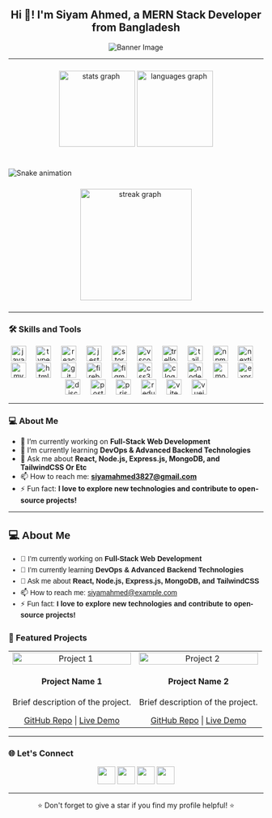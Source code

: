 <h2 align="center">Hi 👋! I'm Siyam Ahmed, a MERN Stack Developer from Bangladesh</h2>

<p align="center">
  <img src="https://user-images.githubusercontent.com/your-image-path/banner-image.png" alt="Banner Image" />
</p>

---

###

<div align="center">
  <img src="https://github-readme-stats.vercel.app/api?username=maurodesouza&hide_title=false&hide_rank=false&show_icons=true&include_all_commits=true&count_private=true&disable_animations=false&theme=dracula&locale=en&hide_border=false" height="150" alt="stats graph"  />
  <img src="https://github-readme-stats.vercel.app/api/top-langs?username=maurodesouza&locale=en&hide_title=false&layout=compact&card_width=320&langs_count=5&theme=dracula&hide_border=false" height="150" alt="languages graph"  />
</div>


###

<br clear="both">
<img src="https://raw.githubusercontent.com/maurodesouza/maurodesouza/output/snake.svg" alt="Snake animation" />

###

<div align="center">
  <img src="https://streak-stats.demolab.com?user=maurodesouza&locale=en&mode=daily&theme=dark&hide_border=false&border_radius=5&order=3" height="220" alt="streak graph"  />
</div>

###

---

### 🛠 Skills and Tools

<div align="center">
  <img src="https://cdn.jsdelivr.net/gh/devicons/devicon/icons/javascript/javascript-original.svg" height="30" alt="javascript logo" />
  <img width="12" />
  <img src="https://cdn.jsdelivr.net/gh/devicons/devicon/icons/typescript/typescript-original.svg" height="30" alt="typescript logo" />
  <img width="12" />
  <img src="https://cdn.jsdelivr.net/gh/devicons/devicon/icons/react/react-original.svg" height="30" alt="react logo" />
  <img width="12" />
  <img src="https://cdn.jsdelivr.net/gh/devicons/devicon/icons/jest/jest-plain.svg" height="30" alt="jest logo" />
  <img width="12" />
  <img src="https://cdn.jsdelivr.net/gh/devicons/devicon/icons/storybook/storybook-original.svg" height="30" alt="storybook logo" />
  <img width="12" />
  <img src="https://cdn.jsdelivr.net/gh/devicons/devicon/icons/vscode/vscode-original.svg" height="30" alt="vscode logo" />
  <img width="12" />
  <img src="https://cdn.jsdelivr.net/gh/devicons/devicon/icons/trello/trello-plain.svg" height="30" alt="trello logo" />
  <img width="12" />
  <img src="https://skillicons.dev/icons?i=tailwind" height="30" alt="tailwindcss logo" />
  <img width="12" />
  <img src="https://cdn.jsdelivr.net/gh/devicons/devicon/icons/npm/npm-original-wordmark.svg" height="30" alt="npm logo" />
  <img width="12" />
  <img src="https://cdn.jsdelivr.net/gh/devicons/devicon/icons/nextjs/nextjs-original.svg" height="30" alt="nextjs logo" />
  <img width="12" />
  <img src="https://cdn.jsdelivr.net/gh/devicons/devicon/icons/mysql/mysql-original.svg" height="30" alt="mysql logo" />
  <img width="12" />
  <img src="https://cdn.jsdelivr.net/gh/devicons/devicon/icons/html5/html5-original.svg" height="30" alt="html5 logo" />
  <img width="12" />
  <img src="https://cdn.jsdelivr.net/gh/devicons/devicon/icons/git/git-original.svg" height="30" alt="git logo" />
  <img width="12" />
  <img src="https://cdn.jsdelivr.net/gh/devicons/devicon/icons/firebase/firebase-plain.svg" height="30" alt="firebase logo" />
  <img width="12" />
  <img src="https://cdn.jsdelivr.net/gh/devicons/devicon/icons/figma/figma-original.svg" height="30" alt="figma logo" />
  <img width="12" />
  <img src="https://cdn.jsdelivr.net/gh/devicons/devicon/icons/css3/css3-original.svg" height="30" alt="css3 logo" />
  <img width="12" />
  <img src="https://cdn.jsdelivr.net/gh/devicons/devicon/icons/c/c-original.svg" height="30" alt="c logo" />
  <img width="12" />
  <img src="https://cdn.simpleicons.org/nodedotjs/339933" height="30" alt="nodejs logo" />
  <img width="12" />
  <img src="https://skillicons.dev/icons?i=mongodb" height="30" alt="mongodb logo" />
  <img width="12" />
  <img src="https://skillicons.dev/icons?i=express" height="30" alt="express logo" />
  <img width="12" />
  <img src="https://skillicons.dev/icons?i=discord" height="30" alt="discord logo" />
  <img width="12" />
  <img src="https://skillicons.dev/icons?i=postgres" height="30" alt="postgresql logo" />
  <img width="12" />
  <img src="https://skillicons.dev/icons?i=prisma" height="30" alt="prisma logo" />
  <img width="12" />
  <img src="https://skillicons.dev/icons?i=redux" height="30" alt="redux logo" />
  <img width="12" />
  <img src="https://skillicons.dev/icons?i=vite" height="30" alt="vite logo" />
  <img width="12" />
  <img src="https://skillicons.dev/icons?i=vue" height="30" alt="vuejs logo" />
</div>


---

### 💻 About Me

- 🔭 I’m currently working on **Full-Stack Web Development**  
- 🌱 I’m currently learning **DevOps & Advanced Backend Technologies**  
- 💬 Ask me about **React, Node.js, Express.js, MongoDB, and TailwindCSS Or Etc**  
- 📫 How to reach me: **siyamahmed3827@gmail.com**  
- ⚡ Fun fact: **I love to explore new technologies and contribute to open-source projects!**

---


<div style="font-family: 'Poppins', sans-serif; line-height: 1.6;">
  <h2>💻 About Me</h2>
  <ul>
    <li>🔭 I’m currently working on <strong>Full-Stack Web Development</strong></li>
    <li>🌱 I’m currently learning <strong>DevOps & Advanced Backend Technologies</strong></li>
    <li>💬 Ask me about <strong>React, Node.js, Express.js, MongoDB, and TailwindCSS</strong></li>
    <li>📫 How to reach me: <a href="mailto:siyamahmed@example.com">siyamahmed@example.com</a></li>
    <li>⚡ Fun fact: <strong>I love to explore new technologies and contribute to open-source projects!</strong></li>
  </ul>
</div>


### 📂 Featured Projects

<table>
  <tr>
    <td align="center">
      <img src="https://user-images.githubusercontent.com/your-image-path/project1.png" width="100%" alt="Project 1" />
      <h4>Project Name 1</h4>
      <p>Brief description of the project.</p>
      <a href="https://github.com/your-username/project1" target="_blank">GitHub Repo</a> | <a href="https://your-project1-live-demo.com" target="_blank">Live Demo</a>
    </td>
    <td align="center">
      <img src="https://user-images.githubusercontent.com/your-image-path/project2.png" width="100%" alt="Project 2" />
      <h4>Project Name 2</h4>
      <p>Brief description of the project.</p>
      <a href="https://github.com/your-username/project2" target="_blank">GitHub Repo</a> | <a href="https://your-project2-live-demo.com" target="_blank">Live Demo</a>
    </td>
  </tr>
</table>

---

### 🌐 Let's Connect

<div align="center">
  <a href="https://www.linkedin.com/in/your-profile/" target="_blank"><img src="https://img.shields.io/badge/LinkedIn-0077B5?style=for-the-badge&logo=linkedin&logoColor=white" height="35" /></a>
  <a href="https://github.com/your-username" target="_blank"><img src="https://img.shields.io/badge/GitHub-181717?style=for-the-badge&logo=github&logoColor=white" height="35" /></a>
  <a href="mailto:your-email@gmail.com" target="_blank"><img src="https://img.shields.io/badge/Gmail-D14836?style=for-the-badge&logo=gmail&logoColor=white" height="35" /></a>
  <a href="https://twitter.com/your-twitter-handle" target="_blank"><img src="https://img.shields.io/badge/Twitter-1DA1F2?style=for-the-badge&logo=twitter&logoColor=white" height="35" /></a>
</div>

---

<p align="center">⭐ Don't forget to give a star if you find my profile helpful! ⭐</p>

